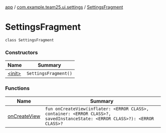 [app](../../index.md) / [com.example.team25.ui.settings](../index.md) / [SettingsFragment](./index.md)

# SettingsFragment

`class SettingsFragment`

### Constructors

| Name | Summary |
|---|---|
| [&lt;init&gt;](-init-.md) | `SettingsFragment()` |

### Functions

| Name | Summary |
|---|---|
| [onCreateView](on-create-view.md) | `fun onCreateView(inflater: <ERROR CLASS>, container: <ERROR CLASS>?, savedInstanceState: <ERROR CLASS>?): <ERROR CLASS>?` |

